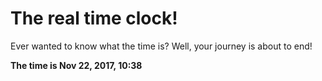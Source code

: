 # The real time clock!

Ever wanted to know what the time is? Well, your journey is about to end!

**The time is Nov 22, 2017, 10:38**